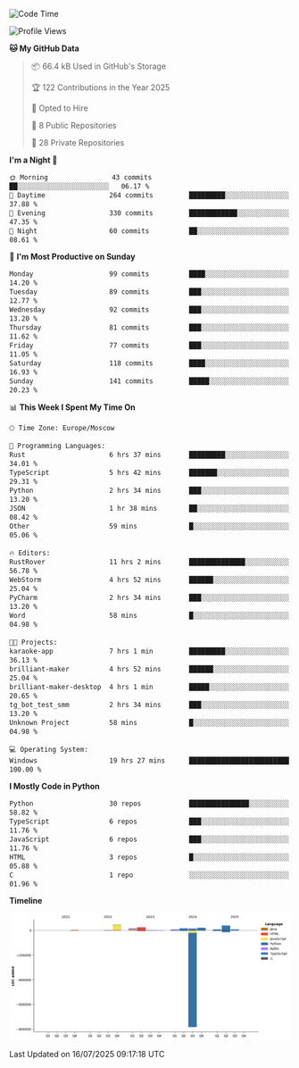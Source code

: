 <!--START_SECTION:waka-->
![Code Time](http://img.shields.io/badge/Code%20Time-738%20hrs%2048%20mins-blue)

![Profile Views](http://img.shields.io/badge/Profile%20Views-0-blue)

**🐱 My GitHub Data** 

> 📦 66.4 kB Used in GitHub's Storage 
 > 
> 🏆 122 Contributions in the Year 2025
 > 
> 💼 Opted to Hire
 > 
> 📜 8 Public Repositories 
 > 
> 🔑 28 Private Repositories 
 > 
**I'm a Night 🦉** 

```text
🌞 Morning                43 commits          ██░░░░░░░░░░░░░░░░░░░░░░░   06.17 % 
🌆 Daytime                264 commits         █████████░░░░░░░░░░░░░░░░   37.88 % 
🌃 Evening                330 commits         ████████████░░░░░░░░░░░░░   47.35 % 
🌙 Night                  60 commits          ██░░░░░░░░░░░░░░░░░░░░░░░   08.61 % 
```
📅 **I'm Most Productive on Sunday** 

```text
Monday                   99 commits          ████░░░░░░░░░░░░░░░░░░░░░   14.20 % 
Tuesday                  89 commits          ███░░░░░░░░░░░░░░░░░░░░░░   12.77 % 
Wednesday                92 commits          ███░░░░░░░░░░░░░░░░░░░░░░   13.20 % 
Thursday                 81 commits          ███░░░░░░░░░░░░░░░░░░░░░░   11.62 % 
Friday                   77 commits          ███░░░░░░░░░░░░░░░░░░░░░░   11.05 % 
Saturday                 118 commits         ████░░░░░░░░░░░░░░░░░░░░░   16.93 % 
Sunday                   141 commits         █████░░░░░░░░░░░░░░░░░░░░   20.23 % 
```


📊 **This Week I Spent My Time On** 

```text
🕑︎ Time Zone: Europe/Moscow

💬 Programming Languages: 
Rust                     6 hrs 37 mins       █████████░░░░░░░░░░░░░░░░   34.01 % 
TypeScript               5 hrs 42 mins       ███████░░░░░░░░░░░░░░░░░░   29.31 % 
Python                   2 hrs 34 mins       ███░░░░░░░░░░░░░░░░░░░░░░   13.20 % 
JSON                     1 hr 38 mins        ██░░░░░░░░░░░░░░░░░░░░░░░   08.42 % 
Other                    59 mins             █░░░░░░░░░░░░░░░░░░░░░░░░   05.06 % 

🔥 Editors: 
RustRover                11 hrs 2 mins       ██████████████░░░░░░░░░░░   56.78 % 
WebStorm                 4 hrs 52 mins       ██████░░░░░░░░░░░░░░░░░░░   25.04 % 
PyCharm                  2 hrs 34 mins       ███░░░░░░░░░░░░░░░░░░░░░░   13.20 % 
Word                     58 mins             █░░░░░░░░░░░░░░░░░░░░░░░░   04.98 % 

🐱‍💻 Projects: 
karaoke-app              7 hrs 1 min         █████████░░░░░░░░░░░░░░░░   36.13 % 
brilliant-maker          4 hrs 52 mins       ██████░░░░░░░░░░░░░░░░░░░   25.04 % 
brilliant-maker-desktop  4 hrs 1 min         █████░░░░░░░░░░░░░░░░░░░░   20.65 % 
tg_bot_test_smm          2 hrs 34 mins       ███░░░░░░░░░░░░░░░░░░░░░░   13.20 % 
Unknown Project          58 mins             █░░░░░░░░░░░░░░░░░░░░░░░░   04.98 % 

💻 Operating System: 
Windows                  19 hrs 27 mins      █████████████████████████   100.00 % 
```

**I Mostly Code in Python** 

```text
Python                   30 repos            ███████████████░░░░░░░░░░   58.82 % 
TypeScript               6 repos             ███░░░░░░░░░░░░░░░░░░░░░░   11.76 % 
JavaScript               6 repos             ███░░░░░░░░░░░░░░░░░░░░░░   11.76 % 
HTML                     3 repos             █░░░░░░░░░░░░░░░░░░░░░░░░   05.88 % 
C                        1 repo              ░░░░░░░░░░░░░░░░░░░░░░░░░   01.96 % 
```



**Timeline**

![Lines of Code chart](https://raw.githubusercontent.com/adlemx/adlemx/main/assets/bar_graph.png)


 Last Updated on 16/07/2025 09:17:18 UTC
<!--END_SECTION:waka-->
